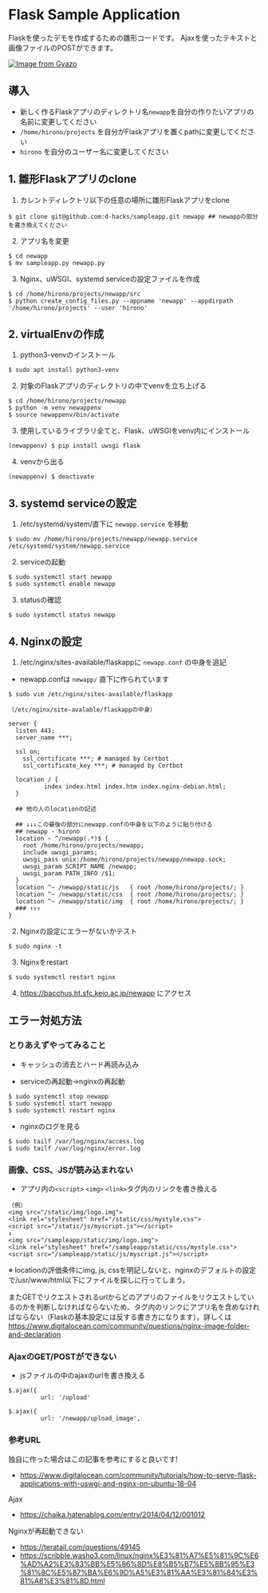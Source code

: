# Flask Sample Application

Flaskを使ったデモを作成するための雛形コードです。
Ajaxを使ったテキストと画像ファイルのPOSTができます。

[![Image from Gyazo](https://i.gyazo.com/8acb45c938f575b9d2d26528fb7e9dae.gif)](https://gyazo.com/8acb45c938f575b9d2d26528fb7e9dae)

## 導入

- 新しく作るFlaskアプリのディレクトリ名`newapp`を自分の作りたいアプリの名前に変更してください
- `/home/hirono/projects` を自分がFlaskアプリを置くpathに変更してください
- `hirono` を自分のユーザー名に変更してください


## 1. 雛形Flaskアプリのclone

1. カレントディレクトリ以下の任意の場所に雛形Flaskアプリをclone
```
$ git clone git@github.com:d-hacks/sampleapp.git newapp ## newappの部分を書き換えてください
```

2. アプリ名を変更

```
$ cd newapp
$ mv sampleapp.py newapp.py
```

3. Nginx、uWSGI、systemd serviceの設定ファイルを作成
```
$ cd /home/hirono/projects/newapp/src
$ python create_config_files.py --appname 'newapp' --appdirpath '/home/hirono/projects' --user 'hirono'
```

## 2. virtualEnvの作成

1. python3-venvのインストール
```
$ sudo apt install python3-venv
```

2. 対象のFlaskアプリのディレクトリの中でvenvを立ち上げる

```
$ cd /home/hirono/projects/newapp
$ python -m venv newappenv
$ source newappenv/bin/activate
```

3. 使用しているライブラリ全てと、Flask、uWSGIをvenv内にインストール
```
(newappenv) $ pip install uwsgi flask
```

4. venvから出る

```
(newappenv) $ deactivate
```

## 3. systemd serviceの設定
1. /etc/systemd/system/直下に `newapp.service` を移動
```
$ sudo mv /home/hirono/projects/newapp/newapp.service /etc/systemd/system/newapp.service
```

2. serviceの起動
```
$ sudo systemctl start newapp
$ sudo systemctl enable newapp
```
3. statusの確認
```
$ sudo systemctl status newapp
```

## 4. Nginxの設定

1. /etc/nginx/sites-available/flaskappに `newapp.conf` の中身を追記

- newapp.confは `newapp/` 直下に作られています

```
$ sudo vim /etc/nginx/sites-available/flaskapp
```

```
（/etc/nginx/site-avalable/flaskappの中身）

server {
  listen 443;
  server_name ***;

  ssl on;
    ssl_certificate ***; # managed by Certbot
    ssl_certificate_key ***; # managed by Certbot

  location / {
          index index.html index.htm index.nginx-debian.html;
  }

  ## 他の人のlocationの記述

  ## ↓↓↓この最後の部分にnewapp.confの中身を以下のように貼り付ける
  ## newapp - hirono
  location ~ ^/newapp(.*)$ {
    root /home/hirono/projects/newapp;
    include uwsgi_params;
    uwsgi_pass unix:/home/hirono/projects/newapp/newapp.sock;
    uwsgi_param SCRIPT_NAME /newapp;
    uwsgi_param PATH_INFO /$1;
  }
  location ^~ /newapp/static/js   { root /home/hirono/projects/; }
  location ^~ /newapp/static/css  { root /home/hirono/projects/; }
  location ^~ /newapp/static/img  { root /home/hirono/projects/; }
  ### ↑↑↑
}

```

2. Nginxの設定にエラーがないかテスト
```
$ sudo nginx -t
```

3. Nginxをrestart
```
$ sudo systemctl restart nginx
```

4. https://bacchus.ht.sfc.keio.ac.jp/newapp にアクセス




## エラー対処方法

### とりあえずやってみること

- キャッシュの消去とハード再読み込み

- serviceの再起動→nginxの再起動

```
$ sudo systemctl stop newapp
$ sudo systemctl start newapp
$ sudo systemctl restart nginx
```

- nginxのログを見る
```
$ sudo tailf /var/log/nginx/access.log
$ sudo tailf /var/log/nginx/error.log
```


### 画像、CSS、JSが読み込まれない
- アプリ内の`<script>` `<img>` `<link>`タグ内のリンクを書き換える

```
（例）
<img src="/static/img/logo.img">
<link rel="stylesheet" href="/static/css/mystyle.css">
<script src="/static/js/myscript.js"></script>
↓
<img src="/sampleapp/static/img/logo.img">
<link rel="stylesheet" href="/sampleapp/static/css/mystyle.css">
<script src="/sampleapp/static/js/myscript.js"></script>
```

※ locationの評価条件にimg, js, cssを明記しないと、nginxのデフォルトの設定で/usr/www/html以下にファイルを探しに行ってしまう。

またGETでリクエストされるurlからどのアプリのファイルをリクエストしているのかを判断しなければならないため、タグ内のリンクにアプリ名を含めなければならない（Flaskの基本設定には反する書き方になります）。詳しくは https://www.digitalocean.com/community/questions/nginx-image-folder-and-declaration

### AjaxのGET/POSTができない
- jsファイルの中のajaxのurlを書き換える
```
$.ajax({
         url: '/upload'

$.ajax({
         url: '/newapp/upload_image',
```

### 参考URL
独自に作った場合はこの記事を参考にすると良いです!
- https://www.digitalocean.com/community/tutorials/how-to-serve-flask-applications-with-uswgi-and-nginx-on-ubuntu-18-04

Ajax
- https://chaika.hatenablog.com/entry/2014/04/12/001012

Nginxが再起動できない
- https://teratail.com/questions/49145
- https://scribble.washo3.com/linux/nginx%E3%81%A7%E5%81%9C%E6%AD%A2%E3%83%BB%E5%86%8D%E8%B5%B7%E5%8B%95%E3%81%8C%E5%87%BA%E6%9D%A5%E3%81%AA%E3%81%84%E3%81%A8%E3%81%8D.html
